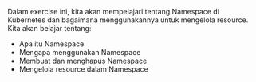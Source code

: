 Dalam exercise ini, kita akan mempelajari tentang Namespace di Kubernetes dan bagaimana menggunakannya untuk mengelola resource. Kita akan belajar tentang:

- Apa itu Namespace
- Mengapa menggunakan Namespace
- Membuat dan menghapus Namespace
- Mengelola resource dalam Namespace

